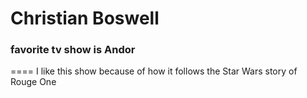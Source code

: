  #    Christian Boswell

###    favorite tv show is Andor
====
    I like this show because of how it follows the 
    Star Wars story of Rouge One
